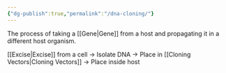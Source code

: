 ```yaml
---
{"dg-publish":true,"permalink":"/dna-cloning/"}
---
```


The process of taking a [[Gene\|Gene]] from a host and propagating it in a different host organism.

[[Excise\|Excise]] from a cell → Isolate DNA → Place in [[Cloning Vectors\|Cloning Vectors]] → Place inside host
